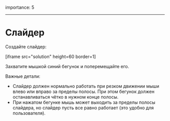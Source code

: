 importance: 5

---

# Слайдер

Создайте слайдер:

[iframe src="solution" height=60 border=1]

Захватите мышкой синий бегунок и поперемещайте его. 

Важные детали:

- Слайдер должен нормально работать при резком движении мыши влево или вправо за пределы полосы. При этом бегунок должен останавливаться чётко в нужном конце полосы.
- При нажатом бегунке мышь может выходить за пределы полосы слайдера, но слайдер пусть все равно работает (это удобно для пользователя).
